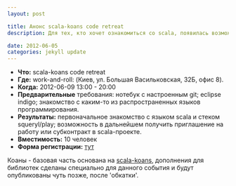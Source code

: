 ```yaml
---
layout: post

title: Анонс scala-koans code retreat
description: Для тех, кто хочет ознакомиться со scala, появилась возможность сделать это участвуя в scala-koans code retreat.

date: 2012-06-05
categories: jekyll update
---
```


* **Что:**  scala-koans code retreat
* **Где:**  work-and-roll: (Киев, ул. Большая Васильковская, 32Б, офис 8).
* **Когда:**  2012-06-09  13:00 - 20:00
* **Предварительные** требования: нотебук с настроенным git; eclipse indigo; знакомство с каким-то из распространенных языков программирования.
* **Результаты:** первоначальное знакомство с языком scala и стеком squeryl/play; возможность в дальнейшем получить приглашение на работу или субконтракт в scala-проекте.
* **Вместимость:** 10 человек
* **Форма регистрации:** [тут](https://docs.google.com/a/shevchenko.kiev.ua/spreadsheet/viewform?formkey=dEFKRGN3WGJId2l2SzRpcExlb0VCaWc6MQ#gid=0)

Коаны - базовая часть основана на [scala-koans](http://www.scalakoans.org), дополнения для библиотек сделаны специально для данного события и будут опубликованы чуть позже, после 'обкатки'.
